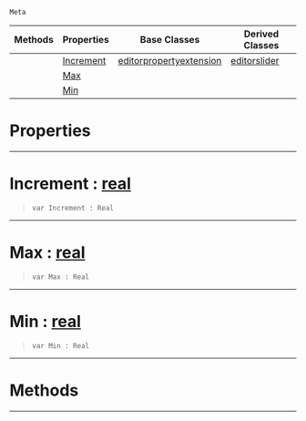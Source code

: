  `Meta`

|Methods|Properties|Base Classes|Derived Classes|
|---|---|---|---|
| |[ Increment](https://github.com/dragonCASTjosh/PlasmaDocs/blob/master/code_reference/class_reference/editorrange.markdown#increment-plasma-engine-do)|[editorpropertyextension](https://github.com/dragonCASTjosh/PlasmaDocs/blob/master/code_reference/class_reference/editorpropertyextension.markdown)|[editorslider](https://github.com/dragonCASTjosh/PlasmaDocs/blob/master/code_reference/class_reference/editorslider.markdown)|
| |[ Max](https://github.com/dragonCASTjosh/PlasmaDocs/blob/master/code_reference/class_reference/editorrange.markdown#max-plasma-engine-document)| | |
| |[ Min](https://github.com/dragonCASTjosh/PlasmaDocs/blob/master/code_reference/class_reference/editorrange.markdown#min-plasma-engine-document)| | |


 #  Properties


---  
 #  Increment : [real](https://github.com/dragonCASTjosh/PlasmaDocs/blob/master/code_reference/lightning_base_types/real.markdown)

> 
> ``` lang=cpp, name=Lightning
> var Increment : Real


---  
 #  Max : [real](https://github.com/dragonCASTjosh/PlasmaDocs/blob/master/code_reference/lightning_base_types/real.markdown)

> 
> ``` lang=cpp, name=Lightning
> var Max : Real


---  
 #  Min : [real](https://github.com/dragonCASTjosh/PlasmaDocs/blob/master/code_reference/lightning_base_types/real.markdown)

> 
> ``` lang=cpp, name=Lightning
> var Min : Real


---  
 #  Methods


---  
 

 